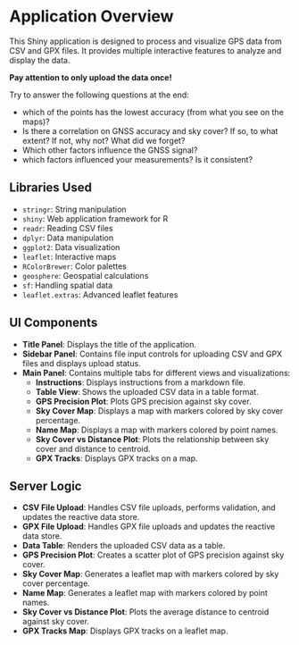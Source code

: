 # Application Overview

This Shiny application is designed to process and visualize GPS data from CSV and GPX files. It provides multiple interactive features to analyze and display the data.

**Pay attention to only upload the data once!**

Try to answer the following questions at the end:

- which of the points has the lowest accuracy (from what you see on the maps)?
- Is there a correlation on GNSS accuracy and sky cover? If so, to what extent? If not, why not? What did we forget?
- Which other factors influence the GNSS signal?
- which factors influenced your measurements? Is it consistent?

## Libraries Used
- `stringr`: String manipulation
- `shiny`: Web application framework for R
- `readr`: Reading CSV files
- `dplyr`: Data manipulation
- `ggplot2`: Data visualization
- `leaflet`: Interactive maps
- `RColorBrewer`: Color palettes
- `geosphere`: Geospatial calculations
- `sf`: Handling spatial data
- `leaflet.extras`: Advanced leaflet features

## UI Components
- **Title Panel**: Displays the title of the application.
- **Sidebar Panel**: Contains file input controls for uploading CSV and GPX files and displays upload status.
- **Main Panel**: Contains multiple tabs for different views and visualizations:
    - **Instructions**: Displays instructions from a markdown file.
    - **Table View**: Shows the uploaded CSV data in a table format.
    - **GPS Precision Plot**: Plots GPS precision against sky cover.
    - **Sky Cover Map**: Displays a map with markers colored by sky cover percentage.
    - **Name Map**: Displays a map with markers colored by point names.
    - **Sky Cover vs Distance Plot**: Plots the relationship between sky cover and distance to centroid.
    - **GPX Tracks**: Displays GPX tracks on a map.

## Server Logic
- **CSV File Upload**: Handles CSV file uploads, performs validation, and updates the reactive data store.
- **GPX File Upload**: Handles GPX file uploads and updates the reactive data store.
- **Data Table**: Renders the uploaded CSV data as a table.
- **GPS Precision Plot**: Creates a scatter plot of GPS precision against sky cover.
- **Sky Cover Map**: Generates a leaflet map with markers colored by sky cover percentage.
- **Name Map**: Generates a leaflet map with markers colored by point names.
- **Sky Cover vs Distance Plot**: Plots the average distance to centroid against sky cover.
- **GPX Tracks Map**: Displays GPX tracks on a leaflet map.
